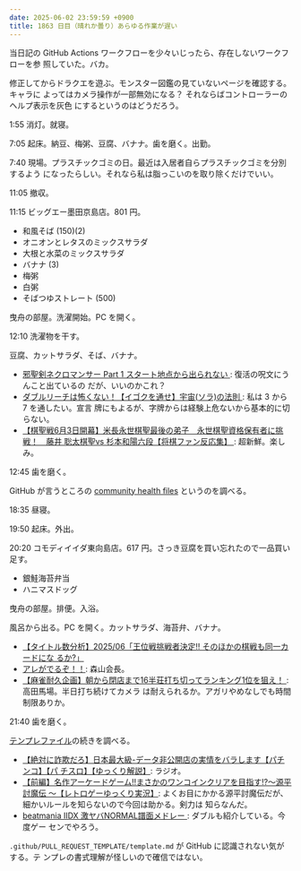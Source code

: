 ```yaml
---
date: 2025-06-02 23:59:59 +0900
title: 1863 日目（晴れか曇り）あらゆる作業が遅い
---
```


当日記の GitHub Actions ワークフローを少々いじったら、存在しないワークフローを参
照していた。バカ。

修正してからドラクエを遊ぶ。モンスター図鑑の見ていないページを確認する。キャラに
よってはカメラ操作が一部無効になる？ それならばコントローラーのヘルプ表示を灰色
にするというのはどうだろう。

1:55 消灯。就寝。

7:05 起床。納豆、梅粥、豆腐、バナナ。歯を磨く。出勤。

7:40 現場。プラスチックゴミの日。最近は入居者自らプラスチックゴミを分別するよう
になったらしい。それなら私は脂っこいのを取り除くだけでいい。

11:05 撤収。

11:15 ビッグエー墨田京島店。801 円。

* 和風そば (150)(2)
* オニオンとレタスのミックスサラダ
* 大根と水菜のミックスサラダ
* バナナ (3)
* 梅粥
* 白粥
* そばつゆストレート (500)

曳舟の部屋。洗濯開始。PC を開く。

12:10 洗濯物を干す。

豆腐、カットサラダ、そば、バナナ。

* [邪聖剣ネクロマンサー Part 1 スタート地点から出られない
  ](https://www.youtube.com/watch?v=bbDrEYRf6v4): 復活の呪文にうんこと出ているの
  だが、いいのかこれ？
* [ダブルリーチは怖くない！【イゴクを通せ】宇宙(ソラ)の法則
  ](https://www.youtube.com/watch?v=_TCUHDlTBwI): 私は 3 から 7 を通したい。宣言
  牌にもよるが、字牌からは経験上危ないから基本的に切らない。
* [【棋聖戦6月3日開幕】米長永世棋聖最後の弟子　永世棋聖資格保有者に挑戦！　藤井
  聡太棋聖vs 杉本和陽六段【将棋ファン反応集】
  ](https://www.youtube.com/watch?v=7BCx8-jAYWU): 超新鮮。楽しみ。

12:45 歯を磨く。

GitHub が言うところの [community health files][health] というのを調べる。

18:35 昼寝。

19:50 起床。外出。

20:20 コモディイイダ東向島店。617 円。さっき豆腐を買い忘れたので一品買い足す。

* 銀鮭海苔弁当
* ハニマスドッグ

曳舟の部屋。排便。入浴。

風呂から出る。PC を開く。カットサラダ、海苔弁、バナナ。

* [【タイトル数分析】2025/06「王位戦挑戦者決定!! そのほかの棋戦も同一カードにな
  るか?」](https://www.youtube.com/watch?v=6bzT6lJVilg)
* [アレがでるぞ！！](https://www.youtube.com/watch?v=A6aljuHB6u4): 森山会長。
* [【麻雀耐久企画】朝から閉店まで16半荘打ち切ってランキング1位を狙え！
  ](https://www.youtube.com/watch?v=zX-tjTte1UQ): 高田馬場。半日打ち続けてカメラ
  は耐えられるか。アガリやめなしでも時間制限ありか。

21:40 歯を磨く。

[テンプレファイル][health]の続きを調べる。

* [【絶対に詐欺だろ】日本最大級-データ非公開店の実情をバラします【パチンコ】【パ
  チスロ】【ゆっくり解説】](https://www.youtube.com/watch?v=TnxX8FyBqUw): ラジオ。
* [【前編】名作アーケードゲーム!!まさかのワンコインクリアを目指す!?～源平討魔伝
  ～【レトロゲーゆっくり実況】](https://www.youtube.com/watch?v=s-3RjmevgeU):
  よくお目にかかる源平討魔伝だが、細かいルールを知らないので今回は助かる。剣力は
  知らなんだ。
* [beatmania IIDX 激ヤバNORMAL譜面メドレー
  ](https://www.youtube.com/watch?v=URqQ_3fmwVQ): ダブルも紹介している。今度ゲー
  センでやろう。

`.github/PULL_REQUEST_TEMPLATE/template.md` が GitHub に認識されない気がする。テ
ンプレの書式理解が怪しいので確信ではない。

[health]: <https://docs.github.com/en/communities/setting-up-your-project-for-healthy-contributions/creating-a-default-community-health-file>
